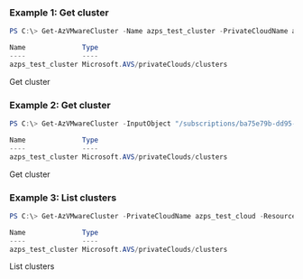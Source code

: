 ### Example 1: Get cluster
```powershell
PS C:\> Get-AzVMwareCluster -Name azps_test_cluster -PrivateCloudName azps_test_cloud -ResourceGroupName azps_test_group

Name              Type
----              ----
azps_test_cluster Microsoft.AVS/privateClouds/clusters
```

Get cluster

### Example 2: Get cluster
```powershell
PS C:\> Get-AzVMwareCluster -InputObject "/subscriptions/ba75e79b-dd95-4025-9dbf-3a7ae8dff2b5/resourceGroups/azps_test_group/providers/Microsoft.AVS/privateClouds/azps_test_cloud/clusters/azps_test_cluster"

Name              Type
----              ----
azps_test_cluster Microsoft.AVS/privateClouds/clusters
```

Get cluster

### Example 3: List clusters
```powershell
PS C:\> Get-AzVMwareCluster -PrivateCloudName azps_test_cloud -ResourceGroupName azps_test_group

Name              Type
----              ----
azps_test_cluster Microsoft.AVS/privateClouds/clusters
```

List clusters